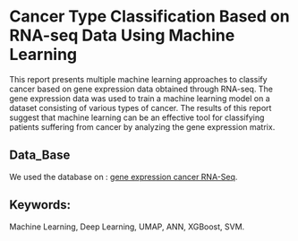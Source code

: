 # Cancer Type Classification Based on RNA-seq Data Using Machine Learning

This report presents multiple machine learning approaches to classify cancer based on gene expression data obtained through RNA-seq. The gene expression data was used to train a machine learning model on a dataset consisting of various types of cancer. The results of this report suggest that machine learning can be an effective tool for classifying patients suffering from cancer by analyzing the gene expression matrix.

## Data_Base

We used the database on : [gene expression cancer RNA-Seq](https://archive.ics.uci.edu/dataset/401/gene+expression+cancer+rna+seq).

## Keywords: 
Machine Learning, Deep Learning, UMAP, ANN, XGBoost, SVM.



